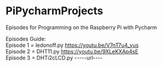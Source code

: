 # PiPycharmProjects

Episodes for Programming on the Raspberry Pi with Pycharm


Episodes Guide:</br>
Episode 1 = ledonoff.py     https://youtu.be/V7nT7u4_yus </br>
Episode 2 = DHT11.py        https://youtu.be/9XLeKXAp4sE </br>
Episode 3 = DHTi2cLCD.py    -----url----   </br>

